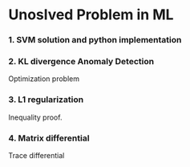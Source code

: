# Unoslved Problem in ML

### 1. SVM solution and python implementation


### 2. KL divergence Anomaly Detection

Optimization problem


### 3. L1 regularization

Inequality proof.


### 4. Matrix differential

Trace differential


